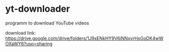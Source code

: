 # yt-downloader
programm to download YouTube videos

download link: https://drive.google.com/drive/folders/1J9xENkHY9V6iNNxyrHxGoDK4wWOXaWY6?usp=sharing
